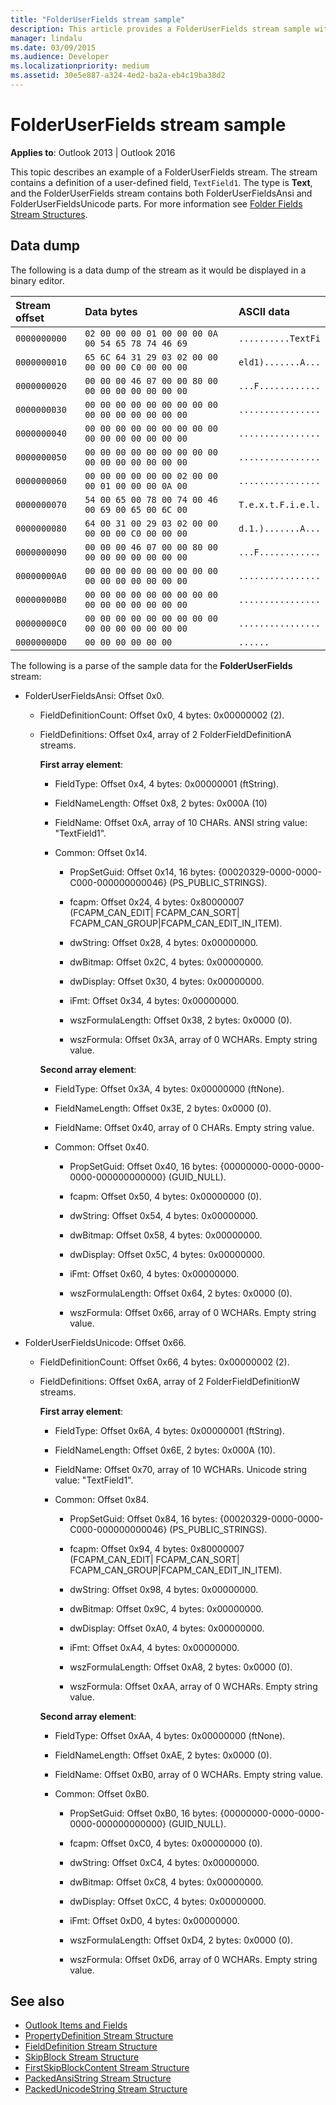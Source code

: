 ```yaml
---
title: "FolderUserFields stream sample"
description: This article provides a FolderUserFields stream sample with sample data.
manager: lindalu
ms.date: 03/09/2015
ms.audience: Developer
ms.localizationpriority: medium
ms.assetid: 30e5e887-a324-4ed2-ba2a-eb4c19ba38d2
---
```


# FolderUserFields stream sample

**Applies to**: Outlook 2013 | Outlook 2016
  
This topic describes an example of a FolderUserFields stream. The stream contains a definition of a user-defined field, `TextField1`. The type is **Text**, and the FolderUserFields stream contains both FolderUserFieldsAnsi and FolderUserFieldsUnicode parts. For more information see [Folder Fields Stream Structures](folder-fields-stream-structures.md).
  
## Data dump

The following is a data dump of the stream as it would be displayed in a binary editor.
  
|Stream offset|Data bytes|ASCII data|
|:-----|:-----|:-----|
| `0000000000` <br/> | `02 00 00 00 01 00 00 00 0A 00 54 65 78 74 46 69` <br/> | `..........TextFi` <br/> |
| `0000000010` <br/> | `65 6C 64 31 29 03 02 00 00 00 00 00 C0 00 00 00` <br/> | `eld1).......A...` <br/> |
| `0000000020` <br/> | `00 00 00 46 07 00 00 80 00 00 00 00 00 00 00 00` <br/> | `...F............` <br/> |
| `0000000030` <br/> | `00 00 00 00 00 00 00 00 00 00 00 00 00 00 00 00` <br/> | `................` <br/> |
| `0000000040` <br/> | `00 00 00 00 00 00 00 00 00 00 00 00 00 00 00 00` <br/> | `................` <br/> |
| `0000000050` <br/> | `00 00 00 00 00 00 00 00 00 00 00 00 00 00 00 00` <br/> | `................` <br/> |
| `0000000060` <br/> | `00 00 00 00 00 00 02 00 00 00 01 00 00 00 0A 00` <br/> | `................` <br/> |
| `0000000070` <br/> | `54 00 65 00 78 00 74 00 46 00 69 00 65 00 6C 00` <br/> | `T.e.x.t.F.i.e.l.` <br/> |
| `0000000080` <br/> | `64 00 31 00 29 03 02 00 00 00 00 00 C0 00 00 00` <br/> | `d.1.).......A...` <br/> |
| `0000000090` <br/> | `00 00 00 46 07 00 00 80 00 00 00 00 00 00 00 00` <br/> | `...F............` <br/> |
| `00000000A0` <br/> | `00 00 00 00 00 00 00 00 00 00 00 00 00 00 00 00` <br/> | `................` <br/> |
| `00000000B0` <br/> | `00 00 00 00 00 00 00 00 00 00 00 00 00 00 00 00` <br/> | `................` <br/> |
| `00000000C0` <br/> | `00 00 00 00 00 00 00 00 00 00 00 00 00 00 00 00` <br/> | `................` <br/> |
| `00000000D0` <br/> | `00 00 00 00 00 00` <br/> | `......` <br/> |

The following is a parse of the sample data for the **FolderUserFields** stream:
  
- FolderUserFieldsAnsi: Offset 0x0.

  - FieldDefinitionCount: Offset 0x0, 4 bytes: 0x00000002 (2).

  - FieldDefinitions: Offset 0x4, array of 2 FolderFieldDefinitionA streams.

    **First array element**:

    - FieldType: Offset 0x4, 4 bytes: 0x00000001 (ftString).

    - FieldNameLength: Offset 0x8, 2 bytes: 0x000A (10)

    - FieldName: Offset 0xA, array of 10 CHARs. ANSI string value: "TextField1".

    - Common: Offset 0x14.

      - PropSetGuid: Offset 0x14, 16 bytes: {00020329-0000-0000-C000-000000000046} (PS_PUBLIC_STRINGS).

      - fcapm: Offset 0x24, 4 bytes: 0x80000007 (FCAPM_CAN_EDIT| FCAPM_CAN_SORT| FCAPM_CAN_GROUP|FCAPM_CAN_EDIT_IN_ITEM).

      - dwString: Offset 0x28, 4 bytes: 0x00000000.

      - dwBitmap: Offset 0x2C, 4 bytes: 0x00000000.

      - dwDisplay: Offset 0x30, 4 bytes: 0x00000000.

      - iFmt: Offset 0x34, 4 bytes: 0x00000000.

      - wszFormulaLength: Offset 0x38, 2 bytes: 0x0000 (0).

      - wszFormula: Offset 0x3A, array of 0 WCHARs. Empty string value.

    **Second array element**:

    - FieldType: Offset 0x3A, 4 bytes: 0x00000000 (ftNone).

    - FieldNameLength: Offset 0x3E, 2 bytes: 0x0000 (0).

    - FieldName: Offset 0x40, array of 0 CHARs. Empty string value.

    - Common: Offset 0x40.

      - PropSetGuid: Offset 0x40, 16 bytes: {00000000-0000-0000-0000-000000000000} (GUID_NULL).

      - fcapm: Offset 0x50, 4 bytes: 0x00000000 (0).

      - dwString: Offset 0x54, 4 bytes: 0x00000000.

      - dwBitmap: Offset 0x58, 4 bytes: 0x00000000.

      - dwDisplay: Offset 0x5C, 4 bytes: 0x00000000.

      - iFmt: Offset 0x60, 4 bytes: 0x00000000.

      - wszFormulaLength: Offset 0x64, 2 bytes: 0x0000 (0).

      - wszFormula: Offset 0x66, array of 0 WCHARs. Empty string value.

- FolderUserFieldsUnicode: Offset 0x66.

  - FieldDefinitionCount: Offset 0x66, 4 bytes: 0x00000002 (2).

  - FieldDefinitions: Offset 0x6A, array of 2 FolderFieldDefinitionW streams.

    **First array element**:

    - FieldType: Offset 0x6A, 4 bytes: 0x00000001 (ftString).

    - FieldNameLength: Offset 0x6E, 2 bytes: 0x000A (10).

    - FieldName: Offset 0x70, array of 10 WCHARs. Unicode string value: "TextField1".

    - Common: Offset 0x84.

      - PropSetGuid: Offset 0x84, 16 bytes: {00020329-0000-0000-C000-000000000046} (PS_PUBLIC_STRINGS).

      - fcapm: Offset 0x94, 4 bytes: 0x80000007 (FCAPM_CAN_EDIT| FCAPM_CAN_SORT| FCAPM_CAN_GROUP|FCAPM_CAN_EDIT_IN_ITEM).

      - dwString: Offset 0x98, 4 bytes: 0x00000000.

      - dwBitmap: Offset 0x9C, 4 bytes: 0x00000000.

      - dwDisplay: Offset 0xA0, 4 bytes: 0x00000000.

      - iFmt: Offset 0xA4, 4 bytes: 0x00000000.

      - wszFormulaLength: Offset 0xA8, 2 bytes: 0x0000 (0).

      - wszFormula: Offset 0xAA, array of 0 WCHARs. Empty string value.

    **Second array element**:

    - FieldType: Offset 0xAA, 4 bytes: 0x00000000 (ftNone).

    - FieldNameLength: Offset 0xAE, 2 bytes: 0x0000 (0).

    - FieldName: Offset 0xB0, array of 0 WCHARs. Empty string value.

    - Common: Offset 0xB0.

      - PropSetGuid: Offset 0xB0, 16 bytes: {00000000-0000-0000-0000-000000000000} (GUID_NULL).

      - fcapm: Offset 0xC0, 4 bytes: 0x00000000 (0).

      - dwString: Offset 0xC4, 4 bytes: 0x00000000.

      - dwBitmap: Offset 0xC8, 4 bytes: 0x00000000.

      - dwDisplay: Offset 0xCC, 4 bytes: 0x00000000.

      - iFmt: Offset 0xD0, 4 bytes: 0x00000000.

      - wszFormulaLength: Offset 0xD4, 2 bytes: 0x0000 (0).

      - wszFormula: Offset 0xD6, array of 0 WCHARs. Empty string value.

## See also

- [Outlook Items and Fields](outlook-items-and-fields.md)
- [PropertyDefinition Stream Structure](propertydefinition-stream-structure.md)
- [FieldDefinition Stream Structure](fielddefinition-stream-structure.md)
- [SkipBlock Stream Structure](skipblock-stream-structure.md)
- [FirstSkipBlockContent Stream Structure](firstskipblockcontent-stream-structure.md)
- [PackedAnsiString Stream Structure](packedansistring-stream-structure.md)
- [PackedUnicodeString Stream Structure](packedunicodestring-stream-structure.md)
